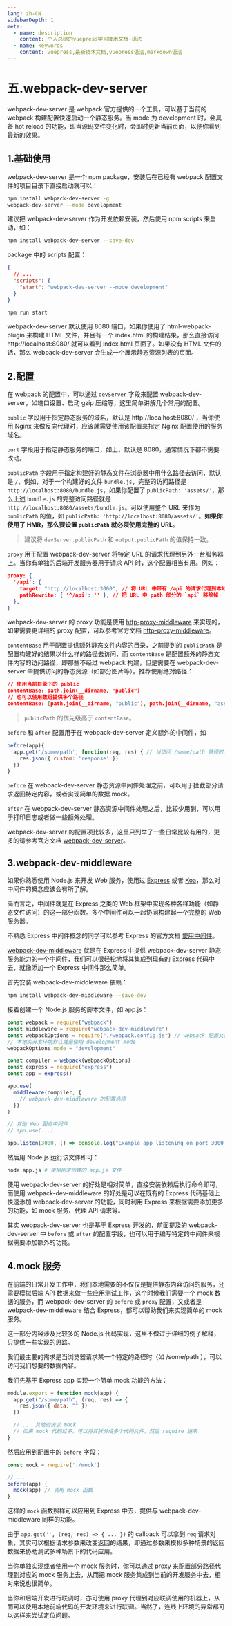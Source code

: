 ```yaml
---
lang: zh-CN
sidebarDepth: 1
meta:
  - name: description
    content: 个人总结的vuepress学习技术文档-语法
  - name: keywords
    content: vuepress,最新技术文档,vuepress语法,markdown语法
---
```


# 五.webpack-dev-server

webpack-dev-server 是 webpack 官方提供的一个工具，可以基于当前的 webpack 构建配置快速启动一个静态服务。当 mode 为 development 时，会具备 hot reload 的功能，即当源码文件变化时，会即时更新当前页面，以便你看到最新的效果。

## 1.基础使用

webpack-dev-server 是一个 npm package，安装后在已经有 webpack 配置文件的项目目录下直接启动就可以：

```bash
npm install webpack-dev-server -g
webpack-dev-server --mode development
```

建议把 webpack-dev-server 作为开发依赖安装，然后使用 npm scripts 来启动，如：

```bash
npm install webpack-dev-server --save-dev
```

package 中的 scripts 配置：

```json
{
  // ...
  "scripts": {
    "start": "webpack-dev-server --mode development"
  }
}
```

```bash
npm run start
```

webpack-dev-server 默认使用 8080 端口，如果你使用了 html-webpack-plugin 来构建 HTML 文件，并且有一个 index.html 的构建结果，那么直接访问 http://localhost:8080/ 就可以看到 index.html 页面了。如果没有 HTML 文件的话，那么 webpack-dev-server 会生成一个展示静态资源列表的页面。

## 2.配置

在 webpack 的配置中，可以通过 `devServer` 字段来配置 webpack-dev-server，如端口设置、启动 gzip 压缩等，这里简单讲解几个常用的配置。

`public` 字段用于指定静态服务的域名，默认是 http://localhost:8080/ ，当你使用 Nginx 来做反向代理时，应该就需要使用该配置来指定 Nginx 配置使用的服务域名。

`port` 字段用于指定静态服务的端口，如上，默认是 8080，通常情况下都不需要改动。

`publicPath` 字段用于指定构建好的静态文件在浏览器中用什么路径去访问，默认是 `/`，例如，对于一个构建好的文件 `bundle.js`，完整的访问路径是 `http://localhost:8080/bundle.js`，如果你配置了 `publicPath: 'assets/'`，那么上述 `bundle.js` 的完整访问路径就是 `http://localhost:8080/assets/bundle.js`。可以使用整个 URL 来作为 `publicPath` 的值，如 `publicPath: 'http://localhost:8080/assets/'`。**如果你使用了 HMR，那么要设置 `publicPath` 就必须使用完整的 URL**。

> 建议将 `devServer.publicPath` 和 `output.publicPath` 的值保持一致。

`proxy` 用于配置 webpack-dev-server 将特定 URL 的请求代理到另外一台服务器上。当你有单独的后端开发服务器用于请求 API 时，这个配置相当有用。例如：

```json
proxy: {
  '/api': {
    target: "http://localhost:3000", // 将 URL 中带有 /api 的请求代理到本地的 3000 端口的服务上
    pathRewrite: { '^/api': '' }, // 把 URL 中 path 部分的 `api` 移除掉
  },
}
```

webpack-dev-server 的 proxy 功能是使用 [http-proxy-middleware](https://github.com/chimurai/http-proxy-middleware) 来实现的，如果需要更详细的 proxy 配置，可以参考官方文档 [http-proxy-middleware](https://github.com/chimurai/http-proxy-middleware#example)。

`contentBase` 用于配置提供额外静态文件内容的目录，之前提到的 `publicPath` 是配置构建好的结果以什么样的路径去访问，而 `contentBase` 是配置额外的静态文件内容的访问路径，即那些不经过 webpack 构建，但是需要在 webpack-dev-server 中提供访问的静态资源（如部分图片等）。推荐使用绝对路径：

```json
// 使用当前目录下的 public
contentBase: path.join(__dirname, "public")
// 也可以使用数组提供多个路径
contentBase: [path.join(__dirname, "public"), path.join(__dirname, "assets")]
```

> `publicPath` 的优先级高于 `contentBase`。

`before` 和 `after` 配置用于在 webpack-dev-server 定义额外的中间件，如

```js
before(app){
  app.get('/some/path', function(req, res) { // 当访问 /some/path 路径时，返回自定义的 json 数据
    res.json({ custom: 'response' })
  })
}
```

`before` 在 webpack-dev-server 静态资源中间件处理之前，可以用于拦截部分请求返回特定内容，或者实现简单的数据 mock。

`after` 在 webpack-dev-server 静态资源中间件处理之后，比较少用到，可以用于打印日志或者做一些额外处理。

webpack-dev-server 的配置项比较多，这里只列举了一些日常比较有用的，更多的请参考官方文档 [webpack-dev-server](https://doc.webpack-china.org/configuration/dev-server/)。

## 3.webpack-dev-middleware

如果你熟悉使用 Node.js 来开发 Web 服务，使用过 [Express](https://expressjs.com/) 或者 [Koa](http://koajs.com/)，那么对中间件的概念应该会有所了解。

简而言之，中间件就是在 Express 之类的 Web 框架中实现各种各样功能（如静态文件访问）的这一部分函数。多个中间件可以一起协同构建起一个完整的 Web 服务器。

不熟悉 Express 中间件概念的同学可以参考 Express 的官方文档 [使用中间件](http://www.expressjs.com.cn/guide/using-middleware.html)。

[webpack-dev-middleware](https://github.com/webpack/webpack-dev-middleware) 就是在 Express 中提供 webpack-dev-server 静态服务能力的一个中间件，我们可以很轻松地将其集成到现有的 Express 代码中去，就像添加一个 Express 中间件那么简单。

首先安装 webpack-dev-middleware 依赖：

```bash
npm install webpack-dev-middleware --save-dev
```

接着创建一个 Node.js 服务的脚本文件，如 app.js：

```js
const webpack = require("webpack")
const middleware = require("webpack-dev-middleware")
const webpackOptions = require("./webpack.config.js") // webpack 配置文件的路径
// 本地的开发环境默认就是使用 development mode
webpackOptions.mode = "development"

const compiler = webpack(webpackOptions)
const express = require("express")
const app = express()

app.use(
  middleware(compiler, {
    // webpack-dev-middleware 的配置选项
  })
)

// 其他 Web 服务中间件
// app.use(...)

app.listen(3000, () => console.log("Example app listening on port 3000!"))
```

然后用 Node.js 运行该文件即可：

```bash
node app.js # 使用刚才创建的 app.js 文件
```

使用 webpack-dev-server 的好处是相对简单，直接安装依赖后执行命令即可，而使用 webpack-dev-middleware 的好处是可以在既有的 Express 代码基础上快速添加 webpack-dev-server 的功能，同时利用 Express 来根据需要添加更多的功能，如 mock 服务、代理 API 请求等。

其实 webpack-dev-server 也是基于 Express 开发的，前面提及的 webpack-dev-server 中 `before` 或 `after` 的配置字段，也可以用于编写特定的中间件来根据需要添加额外的功能。

## 4.mock 服务

在前端的日常开发工作中，我们本地需要的不仅仅是提供静态内容访问的服务，还需要模拟后端 API 数据来做一些应用测试工作，这个时候我们需要一个 mock 数据的服务，而 webpack-dev-server 的 `before` 或 `proxy` 配置，又或者是 webpack-dev-middleware 结合 Express，都可以帮助我们来实现简单的 mock 服务。

这一部分内容涉及比较多的 Node.js 代码实现，这里不做过于详细的例子解释，只提供一些实现的思路。

我们最主要的需求是当浏览器请求某一个特定的路径时（如 /some/path ），可以访问我们想要的数据内容。

我们先基于 Express app 实现一个简单 mock 功能的方法：

```js
module.export = function mock(app) {
  app.get("/some/path", (req, res) => {
    res.json({ data: "" })
  })

  // ... 其他的请求 mock
  // 如果 mock 代码过多，可以将其拆分成多个代码文件，然后 require 进来
}
```

然后应用到配置中的 `before` 字段：

```js
const mock = require('./mock')

// ...
before(app) {
  mock(app) // 调用 mock 函数
}
```

这样的 `mock` 函数照样可以应用到 Express 中去，提供与 webpack-dev-middleware 同样的功能。

由于 `app.get('', (req, res) => { ... })` 的 callback 可以拿到 `req` 请求对象，其实可以根据请求参数来改变返回的结果，即通过参数来模拟多种场景的返回数据来协助测试多种场景下的代码应用。

当你单独实现或者使用一个 mock 服务时，你可以通过 proxy 来配置部分路径代理到对应的 mock 服务上去，从而把 mock 服务集成到当前的开发服务中去，相对来说也很简单。

当你和后端开发进行联调时，亦可使用 proxy 代理到对应联调使用的机器上，从而可以使用本地前端代码的开发环境来进行联调。当然了，连线上环境的异常都可以这样来尝试定位问题。
